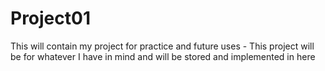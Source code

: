 # Project01
This will contain my project for practice and future uses - This project will be for whatever I have in mind and will be stored and implemented in here

